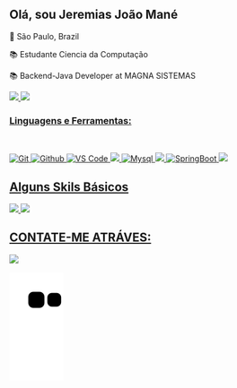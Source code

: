 ## Olá, sou Jeremias João Mané

🚩 São Paulo, Brazil

📚 Estudante Ciencia da Computação

📚 Backend-Java Developer at MAGNA SISTEMAS

 <div>
 
  <a href="https://github.com/jeremias-joao">
   
   
  <img height="150em" src="https://github-readme-stats.vercel.app/api?username=jeremias-joao&show_icons=true&theme=dracula&include_all_commits=true&count_private=true"/>
  <img height="150em" src="https://github-readme-stats.vercel.app/api/top-langs/?username=jeremias-joao&layout=compact&langs_count=7&theme=dracula"/>
   
   

 
  <div style="display: inline_block">
  <h3 align="left">Linguagens e Ferramentas:</h3>
  <br>
   
  ![Git](https://img.shields.io/badge/-Git-yellow?style=flat-square&logo=Git)
  ![Github](https://img.shields.io/badge/-GitHub-black?style=flat-square&logo=Github)
  ![VS Code](https://img.shields.io/badge/-VS%20Code-blue?style=flat-square&logo=visual-studio-code)
  <img src="https://img.shields.io/badge/JAVA-007396?style=flat-square&logo=JAVA&logoColor=white" />
  ![Mysql](https://img.shields.io/badge/MySQL-blue?style=flat-square&logo=mysql&logoColor=blue)
  <img src="https://img.shields.io/badge/Spring-6DB33F?style=flat-square&logo=jQuery&logoColor=white" />
  ![SpringBoot](https://img.shields.io/badge/-SpringBoot-white?style=flat-square&logo=spring)
  <img src="https://img.shields.io/badge/Docker-2496ED?style=flat-square&logo=Docker&logoColor=white" />
<br>
  
 
  ## Alguns Skils Básicos
<img src="https://img.icons8.com/color/48/000000/windows-10.png"/>
<img src="https://img.icons8.com/color/48/000000/ubuntu--v1.png"/> 
 
   ## CONTATE-ME ATRÁVES:
<div> 
 

  <a href="https://www.linkedin.com/in/jeremias-jo%C3%A3o-man%C3%A9-2785761a8/" target="_blank"><img src="https://img.shields.io/badge/-LinkedIn-%230077B5?style=for-the-badge&logo=linkedin&logoColor=white" target="_blank"></a> 

  ![Snake animation](https://github.com/rafaballerini/rafaballerini/blob/output/github-contribution-grid-snake.svg)
 
</div>
